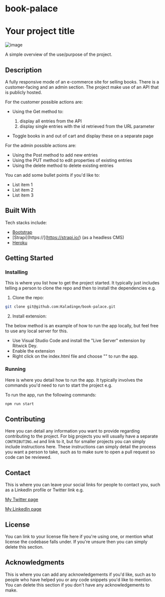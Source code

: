 # book-palace

# Your project title

![image](https://user-images.githubusercontent.com/52622303/164316813-4b12d99f-aeb7-4069-85cf-e72b3a50ac99.png)

A simple overview of the use/purpose of the project.

## Description

A fully responsive mode of an e-commerce site for selling books. There is a customer-facing and an admin section. The project make use
of an API that is publicly hosted.


For the customer possible actions are:

- Using the Get method to:
  1. display all entries from the API
  2. display single entries with the id retrieved from the URL parameter

- Toggle books in and out of cart and display these on a separate page

For the admin possible actions are:
- Using the Post method to add new entries
- Using the PUT method to edit properties of  existing entries
- Using the delete method to delete existing entries


You can add some bullet points if you'd like to:

- List item 1
- List item 2
- List item 3

## Built With

Tech stacks include:

- [Bootstrap](https://getbootstrap.com)
- [Strapi](https://](https://strapi.io/) (as a headless CMS)
- [Heroku](https://id.heroku.com/)

## Getting Started

### Installing

This is where you list how to get the project started. It typically just includes telling a person to clone the repo and then to install the dependencies e.g.

1. Clone the repo:

```bash
git clone git@github.com:Kaladinge/book-palace.git
```

2. Install extension:

The below method is an example of how to run the app locally, but feel free to use any local server for this.

- Use Visual Studio Code and install the "Live Server" extension by Ritwick Dey. 
- Enable the extension
- Right click on the index.html file and choose "" to run the app.

### Running

Here is where you detail how to run the app. It typically involves the commands you'd need to run to start the project e.g.

To run the app, run the following commands:

```bash
npm run start
```

## Contributing

Here you can detail any information you want to provide regarding contributing to the project. For big projects you will usually have a separate `CONTRIBUTING.md` and link to it, but for smaller projects you can simply include instructions here. These instructions can simply detail the process you want a person to take, such as to make sure to open a pull request so code can be reviewed.

## Contact

This is where you can leave your social links for people to contact you, such as a LinkedIn profile or Twitter link e.g.

[My Twitter page](www.twitter.com)

[My LinkedIn page](www.linkedin.com)

## License

You can link to your license file here if you're using one, or mention what license the codebase falls under. If you're unsure then you can simply delete this section.

## Acknowledgments

This is where you can add any acknowledgements if you'd like, such as to people who have helped you or any code snippets you'd like to mention. You can delete this section if you don't have any acknowledgements to make.

